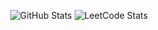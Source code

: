 <p align="center">
  <img src="https://github-readme-stats.vercel.app/api?username=vsh51&show_icons=true&theme=radical" alt="GitHub Stats"/>
  <img src="https://leetcard.jacoblin.cool/vsh51?theme=dark&font=Karma&ext=activity" alt="LeetCode Stats"/>
</p>
